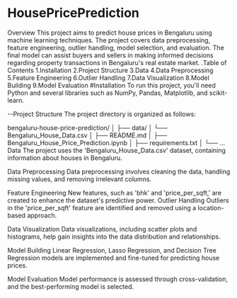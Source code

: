 # HousePricePrediction
Overview
This project aims to predict house prices in Bengaluru using machine learning techniques. The project covers data preprocessing, feature engineering, outlier handling, model selection, and evaluation. The final model can assist buyers and sellers in making informed decisions regarding property transactions in Bengaluru's real estate market.
.Table of Contents
1.Installation
2.Project Structure
3.Data
4.Data Preprocessing
5.Feature Engineering
6.Outlier Handling
7.Data Visualization
8.Model Building
9.Model Evaluation
#Installation
To run this project, you'll need Python and several libraries such as NumPy, Pandas, Matplotlib, and scikit-learn.

--Project Structure
The project directory is organized as follows:

bengaluru-house-price-prediction/
│
├── data/
│   └── Bengaluru_House_Data.csv
│
├── README.md
│
├── Bengaluru_House_Price_Prediction.ipynb
│
├── requirements.txt
│
└── ...
Data
The project uses the 'Bengaluru_House_Data.csv' dataset, containing information about houses in Bengaluru.

Data Preprocessing
Data preprocessing involves cleaning the data, handling missing values, and removing irrelevant columns.

Feature Engineering
New features, such as 'bhk' and 'price_per_sqft,' are created to enhance the dataset's predictive power.
Outlier Handling
Outliers in the 'price_per_sqft' feature are identified and removed using a location-based approach.

Data Visualization
Data visualizations, including scatter plots and histograms, help gain insights into the data distribution and relationships.

Model Building
Linear Regression, Lasso Regression, and Decision Tree Regression models are implemented and fine-tuned for predicting house prices.

Model Evaluation
Model performance is assessed through cross-validation, and the best-performing model is selected.
